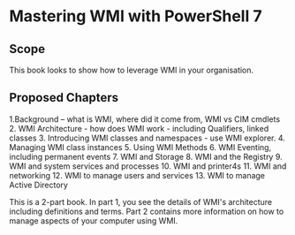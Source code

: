 # Mastering WMI with PowerShell 7

## Scope

This book looks to show how to leverage WMI in your organisation.

## Proposed Chapters
1.Background – what is WMI, where did it come from, WMI vs CIM cmdlets
2. WMI Architecture - how does WMI work - including Qualifiers, linked classes
3. Introducing WMI classes and namespaces - use WMI explorer.
4. Managing WMI class instances
5. Using WMI Methods
6. WMI Eventing, including permanent events
7. WMI and Storage
8. WMI and the Registry
9. WMI and system services and processes
10. WMI and printer4s
11. WMI and networking
12. WMI to manage users and services
13. WMI to manage Active Directory

This is a 2-part book. 
In part 1, you see the details of WMI's architecture including definitions and terms.
Part 2 contains more information on how to manage aspects of your computer using WMI.

